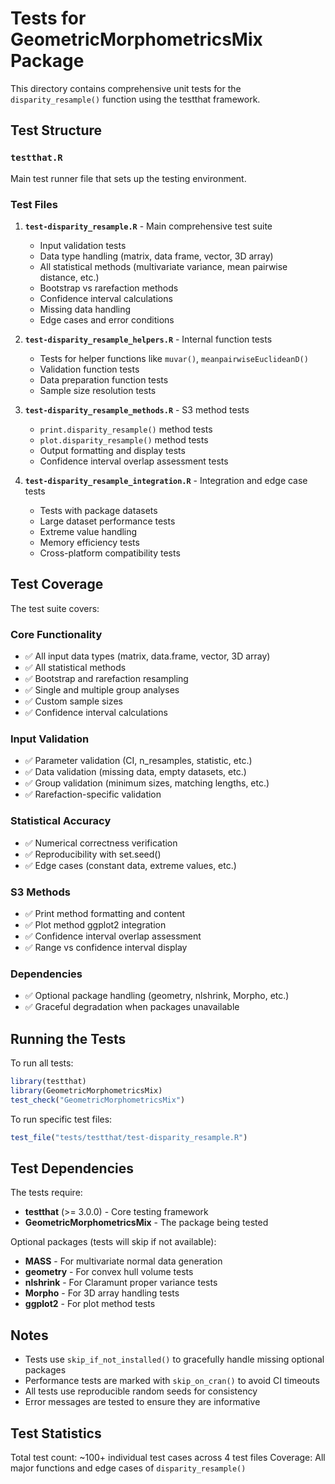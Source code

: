 # Tests for GeometricMorphometricsMix Package

This directory contains comprehensive unit tests for the `disparity_resample()` function using the testthat framework.

## Test Structure

### `testthat.R`
Main test runner file that sets up the testing environment.

### Test Files

1. **`test-disparity_resample.R`** - Main comprehensive test suite
   - Input validation tests
   - Data type handling (matrix, data frame, vector, 3D array)
   - All statistical methods (multivariate variance, mean pairwise distance, etc.)
   - Bootstrap vs rarefaction methods
   - Confidence interval calculations
   - Missing data handling
   - Edge cases and error conditions

2. **`test-disparity_resample_helpers.R`** - Internal function tests
   - Tests for helper functions like `muvar()`, `meanpairwiseEuclideanD()`
   - Validation function tests
   - Data preparation function tests
   - Sample size resolution tests

3. **`test-disparity_resample_methods.R`** - S3 method tests
   - `print.disparity_resample()` method tests
   - `plot.disparity_resample()` method tests
   - Output formatting and display tests
   - Confidence interval overlap assessment tests

4. **`test-disparity_resample_integration.R`** - Integration and edge case tests
   - Tests with package datasets
   - Large dataset performance tests
   - Extreme value handling
   - Memory efficiency tests
   - Cross-platform compatibility tests

## Test Coverage

The test suite covers:

### Core Functionality
- ✅ All input data types (matrix, data.frame, vector, 3D array)
- ✅ All statistical methods
- ✅ Bootstrap and rarefaction resampling
- ✅ Single and multiple group analyses
- ✅ Custom sample sizes
- ✅ Confidence interval calculations

### Input Validation
- ✅ Parameter validation (CI, n_resamples, statistic, etc.)
- ✅ Data validation (missing data, empty datasets, etc.)
- ✅ Group validation (minimum sizes, matching lengths, etc.)
- ✅ Rarefaction-specific validation

### Statistical Accuracy
- ✅ Numerical correctness verification
- ✅ Reproducibility with set.seed()
- ✅ Edge cases (constant data, extreme values, etc.)

### S3 Methods
- ✅ Print method formatting and content
- ✅ Plot method ggplot2 integration
- ✅ Confidence interval overlap assessment
- ✅ Range vs confidence interval display

### Dependencies
- ✅ Optional package handling (geometry, nlshrink, Morpho, etc.)
- ✅ Graceful degradation when packages unavailable

## Running the Tests

To run all tests:
```r
library(testthat)
library(GeometricMorphometricsMix)
test_check("GeometricMorphometricsMix")
```

To run specific test files:
```r
test_file("tests/testthat/test-disparity_resample.R")
```

## Test Dependencies

The tests require:
- **testthat** (>= 3.0.0) - Core testing framework
- **GeometricMorphometricsMix** - The package being tested

Optional packages (tests will skip if not available):
- **MASS** - For multivariate normal data generation
- **geometry** - For convex hull volume tests
- **nlshrink** - For Claramunt proper variance tests
- **Morpho** - For 3D array handling tests
- **ggplot2** - For plot method tests

## Notes

- Tests use `skip_if_not_installed()` to gracefully handle missing optional packages
- Performance tests are marked with `skip_on_cran()` to avoid CI timeouts
- All tests use reproducible random seeds for consistency
- Error messages are tested to ensure they are informative

## Test Statistics

Total test count: ~100+ individual test cases across 4 test files
Coverage: All major functions and edge cases of `disparity_resample()`
